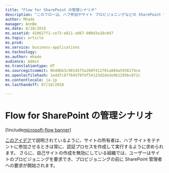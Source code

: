```yaml
---
title: "Flow for SharePoint の管理シナリオ"
description: "このフローは、ハブ参加やサイト プロビジョニングなどの SharePoint 管理シナリオに使用されます。"
author: Mhade
manager: AnnBe
ms.date: 8/10/2018
ms.assetid: 410627f1-ce73-e811-a967-000d3a18c047
ms.topic: article
ms.prod: 
ms.service: business-applications
ms.technology: 
ms.author: mhade
audience: Admin
ms.translationtype: HT
ms.sourcegitcommit: 0b40bb3c98145f5a260f412701a884a5936174ce
ms.openlocfilehash: 1eddfc877645f0fdf54123d2de3e961295bc872c
ms.contentlocale: ja-jp
ms.lasthandoff: 07/18/2018

---
```

# <a name="flow-for-sharepoint-admin-scenarios"></a>Flow for SharePoint の管理シナリオ

[!include[microsoft-flow banner](../includes/microsoft-flow.md)]




[このアイデア](https://powerusers.microsoft.com/t5/Flow-Ideas/Approval-of-SharePoint-Site-getting-joined-with-a-Hub-Site/idi-p/122808)で説明されているように、サイトの所有者は、ハブ サイトをテナントに参加させるときは常に、認証プロセスを作成して実行するように求められます。  さらに、自己サイトの作成を無効にしている組織では、ユーザーはサイトのプロビジョニングを要求でき、プロビジョニングの前に SharePoint 管理者への要求が開始されます。 

